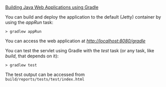 [Building Java Web Applications using Gradle](https://guides.gradle.org/building-java-web-applications)

You can build and deploy the application to the default (Jetty) container by using the *appRun* task:

`> gradlew appRun`

You can access the web application at [*http://localhost:8080/gradle*](http://localhost:8080/gradle)

You can test the servlet using Gradle with the *test* task (or any task, like *build*, that depends on it):

`> gradlew test`

The test output can be accessed from `build/reports/tests/test/index.html`